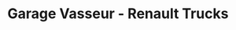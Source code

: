 ---
title: "Garage Vasseur - Renault Trucks"
url: /voglans/garage-vasseur-renault-trucks/
shop: réparation de voitures
---